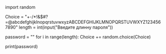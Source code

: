 import random

Choice = "+-/*!&$#?=@abcdefghijklnopqrstuvwxyzABCDEFGHIJKLMNOPQRSTUVWXYZ1234567890"
length = int(input("Введите длинну пароля"))

password = ""
for i in range(length):
    Choice += random.choice(Choice)

print(password)
